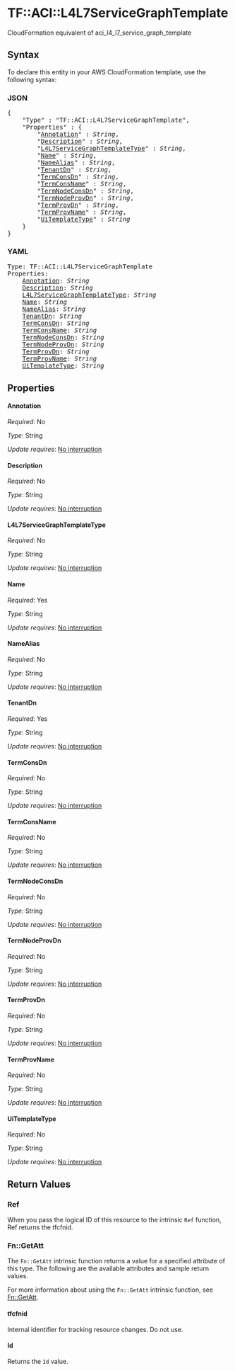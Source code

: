 # TF::ACI::L4L7ServiceGraphTemplate

CloudFormation equivalent of aci_l4_l7_service_graph_template

## Syntax

To declare this entity in your AWS CloudFormation template, use the following syntax:

### JSON

<pre>
{
    "Type" : "TF::ACI::L4L7ServiceGraphTemplate",
    "Properties" : {
        "<a href="#annotation" title="Annotation">Annotation</a>" : <i>String</i>,
        "<a href="#description" title="Description">Description</a>" : <i>String</i>,
        "<a href="#l4l7servicegraphtemplatetype" title="L4L7ServiceGraphTemplateType">L4L7ServiceGraphTemplateType</a>" : <i>String</i>,
        "<a href="#name" title="Name">Name</a>" : <i>String</i>,
        "<a href="#namealias" title="NameAlias">NameAlias</a>" : <i>String</i>,
        "<a href="#tenantdn" title="TenantDn">TenantDn</a>" : <i>String</i>,
        "<a href="#termconsdn" title="TermConsDn">TermConsDn</a>" : <i>String</i>,
        "<a href="#termconsname" title="TermConsName">TermConsName</a>" : <i>String</i>,
        "<a href="#termnodeconsdn" title="TermNodeConsDn">TermNodeConsDn</a>" : <i>String</i>,
        "<a href="#termnodeprovdn" title="TermNodeProvDn">TermNodeProvDn</a>" : <i>String</i>,
        "<a href="#termprovdn" title="TermProvDn">TermProvDn</a>" : <i>String</i>,
        "<a href="#termprovname" title="TermProvName">TermProvName</a>" : <i>String</i>,
        "<a href="#uitemplatetype" title="UiTemplateType">UiTemplateType</a>" : <i>String</i>
    }
}
</pre>

### YAML

<pre>
Type: TF::ACI::L4L7ServiceGraphTemplate
Properties:
    <a href="#annotation" title="Annotation">Annotation</a>: <i>String</i>
    <a href="#description" title="Description">Description</a>: <i>String</i>
    <a href="#l4l7servicegraphtemplatetype" title="L4L7ServiceGraphTemplateType">L4L7ServiceGraphTemplateType</a>: <i>String</i>
    <a href="#name" title="Name">Name</a>: <i>String</i>
    <a href="#namealias" title="NameAlias">NameAlias</a>: <i>String</i>
    <a href="#tenantdn" title="TenantDn">TenantDn</a>: <i>String</i>
    <a href="#termconsdn" title="TermConsDn">TermConsDn</a>: <i>String</i>
    <a href="#termconsname" title="TermConsName">TermConsName</a>: <i>String</i>
    <a href="#termnodeconsdn" title="TermNodeConsDn">TermNodeConsDn</a>: <i>String</i>
    <a href="#termnodeprovdn" title="TermNodeProvDn">TermNodeProvDn</a>: <i>String</i>
    <a href="#termprovdn" title="TermProvDn">TermProvDn</a>: <i>String</i>
    <a href="#termprovname" title="TermProvName">TermProvName</a>: <i>String</i>
    <a href="#uitemplatetype" title="UiTemplateType">UiTemplateType</a>: <i>String</i>
</pre>

## Properties

#### Annotation

_Required_: No

_Type_: String

_Update requires_: [No interruption](https://docs.aws.amazon.com/AWSCloudFormation/latest/UserGuide/using-cfn-updating-stacks-update-behaviors.html#update-no-interrupt)

#### Description

_Required_: No

_Type_: String

_Update requires_: [No interruption](https://docs.aws.amazon.com/AWSCloudFormation/latest/UserGuide/using-cfn-updating-stacks-update-behaviors.html#update-no-interrupt)

#### L4L7ServiceGraphTemplateType

_Required_: No

_Type_: String

_Update requires_: [No interruption](https://docs.aws.amazon.com/AWSCloudFormation/latest/UserGuide/using-cfn-updating-stacks-update-behaviors.html#update-no-interrupt)

#### Name

_Required_: Yes

_Type_: String

_Update requires_: [No interruption](https://docs.aws.amazon.com/AWSCloudFormation/latest/UserGuide/using-cfn-updating-stacks-update-behaviors.html#update-no-interrupt)

#### NameAlias

_Required_: No

_Type_: String

_Update requires_: [No interruption](https://docs.aws.amazon.com/AWSCloudFormation/latest/UserGuide/using-cfn-updating-stacks-update-behaviors.html#update-no-interrupt)

#### TenantDn

_Required_: Yes

_Type_: String

_Update requires_: [No interruption](https://docs.aws.amazon.com/AWSCloudFormation/latest/UserGuide/using-cfn-updating-stacks-update-behaviors.html#update-no-interrupt)

#### TermConsDn

_Required_: No

_Type_: String

_Update requires_: [No interruption](https://docs.aws.amazon.com/AWSCloudFormation/latest/UserGuide/using-cfn-updating-stacks-update-behaviors.html#update-no-interrupt)

#### TermConsName

_Required_: No

_Type_: String

_Update requires_: [No interruption](https://docs.aws.amazon.com/AWSCloudFormation/latest/UserGuide/using-cfn-updating-stacks-update-behaviors.html#update-no-interrupt)

#### TermNodeConsDn

_Required_: No

_Type_: String

_Update requires_: [No interruption](https://docs.aws.amazon.com/AWSCloudFormation/latest/UserGuide/using-cfn-updating-stacks-update-behaviors.html#update-no-interrupt)

#### TermNodeProvDn

_Required_: No

_Type_: String

_Update requires_: [No interruption](https://docs.aws.amazon.com/AWSCloudFormation/latest/UserGuide/using-cfn-updating-stacks-update-behaviors.html#update-no-interrupt)

#### TermProvDn

_Required_: No

_Type_: String

_Update requires_: [No interruption](https://docs.aws.amazon.com/AWSCloudFormation/latest/UserGuide/using-cfn-updating-stacks-update-behaviors.html#update-no-interrupt)

#### TermProvName

_Required_: No

_Type_: String

_Update requires_: [No interruption](https://docs.aws.amazon.com/AWSCloudFormation/latest/UserGuide/using-cfn-updating-stacks-update-behaviors.html#update-no-interrupt)

#### UiTemplateType

_Required_: No

_Type_: String

_Update requires_: [No interruption](https://docs.aws.amazon.com/AWSCloudFormation/latest/UserGuide/using-cfn-updating-stacks-update-behaviors.html#update-no-interrupt)

## Return Values

### Ref

When you pass the logical ID of this resource to the intrinsic `Ref` function, Ref returns the tfcfnid.

### Fn::GetAtt

The `Fn::GetAtt` intrinsic function returns a value for a specified attribute of this type. The following are the available attributes and sample return values.

For more information about using the `Fn::GetAtt` intrinsic function, see [Fn::GetAtt](https://docs.aws.amazon.com/AWSCloudFormation/latest/UserGuide/intrinsic-function-reference-getatt.html).

#### tfcfnid

Internal identifier for tracking resource changes. Do not use.

#### Id

Returns the <code>Id</code> value.

